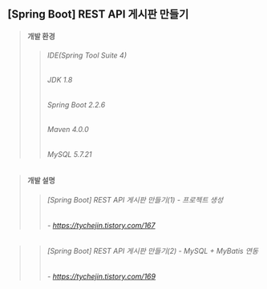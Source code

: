 ## [Spring Boot] REST API 게시판 만들기
> #### 개발 환경
>> ###### IDE(Spring Tool Suite 4) 
>> ###### JDK 1.8
>> ###### Spring Boot 2.2.6
>> ###### Maven 4.0.0
>> ###### MySQL 5.7.21

> #### 개발 설명
>> ###### [Spring Boot] REST API 게시판 만들기(1) - 프로젝트 생성
>> ###### - https://tychejin.tistory.com/167

>> ###### [Spring Boot] REST API 게시판 만들기(2) - MySQL + MyBatis 연동
>> ###### - https://tychejin.tistory.com/169
